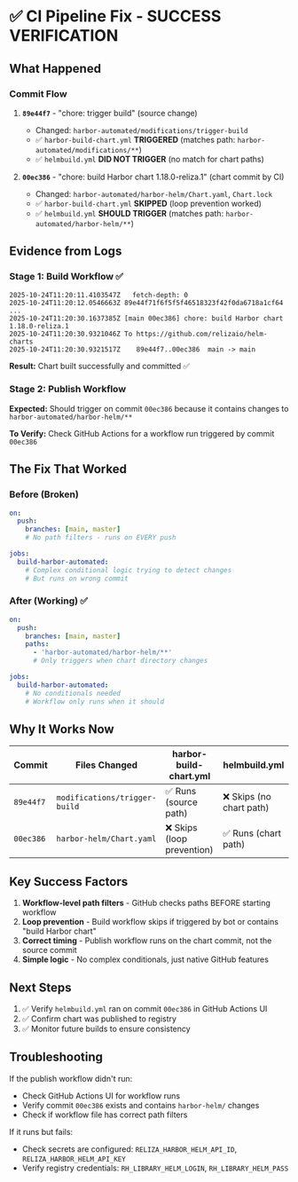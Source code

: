# ✅ CI Pipeline Fix - SUCCESS VERIFICATION

## What Happened

### Commit Flow
1. **`89e44f7`** - "chore: trigger build" (source change)
   - Changed: `harbor-automated/modifications/trigger-build`
   - ✅ `harbor-build-chart.yml` **TRIGGERED** (matches path: `harbor-automated/modifications/**`)
   - ✅ `helmbuild.yml` **DID NOT TRIGGER** (no match for chart paths)

2. **`00ec386`** - "chore: build Harbor chart 1.18.0-reliza.1" (chart commit by CI)
   - Changed: `harbor-automated/harbor-helm/Chart.yaml`, `Chart.lock`
   - ✅ `harbor-build-chart.yml` **SKIPPED** (loop prevention worked)
   - ✅ `helmbuild.yml` **SHOULD TRIGGER** (matches path: `harbor-automated/harbor-helm/**`)

## Evidence from Logs

### Stage 1: Build Workflow ✅
```
2025-10-24T11:20:11.4103547Z   fetch-depth: 0
2025-10-24T11:20:12.0546663Z 89e44f71f6f5f5f46518323f42f0da6718a1cf64
...
2025-10-24T11:20:30.1637385Z [main 00ec386] chore: build Harbor chart 1.18.0-reliza.1
2025-10-24T11:20:30.9321046Z To https://github.com/relizaio/helm-charts
2025-10-24T11:20:30.9321517Z    89e44f7..00ec386  main -> main
```

**Result:** Chart built successfully and committed ✅

### Stage 2: Publish Workflow
**Expected:** Should trigger on commit `00ec386` because it contains changes to `harbor-automated/harbor-helm/**`

**To Verify:** Check GitHub Actions for a workflow run triggered by commit `00ec386`

## The Fix That Worked

### Before (Broken)
```yaml
on:
  push:
    branches: [main, master]
    # No path filters - runs on EVERY push

jobs:
  build-harbor-automated:
    # Complex conditional logic trying to detect changes
    # But runs on wrong commit
```

### After (Working) ✅
```yaml
on:
  push:
    branches: [main, master]
    paths:
      - 'harbor-automated/harbor-helm/**'
      # Only triggers when chart directory changes

jobs:
  build-harbor-automated:
    # No conditionals needed
    # Workflow only runs when it should
```

## Why It Works Now

| Commit | Files Changed | harbor-build-chart.yml | helmbuild.yml |
|--------|---------------|------------------------|---------------|
| `89e44f7` | `modifications/trigger-build` | ✅ Runs (source path) | ❌ Skips (no chart path) |
| `00ec386` | `harbor-helm/Chart.yaml` | ❌ Skips (loop prevention) | ✅ Runs (chart path) |

## Key Success Factors

1. **Workflow-level path filters** - GitHub checks paths BEFORE starting workflow
2. **Loop prevention** - Build workflow skips if triggered by bot or contains "build Harbor chart"
3. **Correct timing** - Publish workflow runs on the chart commit, not the source commit
4. **Simple logic** - No complex conditionals, just native GitHub features

## Next Steps

1. ✅ Verify `helmbuild.yml` ran on commit `00ec386` in GitHub Actions UI
2. ✅ Confirm chart was published to registry
3. ✅ Monitor future builds to ensure consistency

## Troubleshooting

If the publish workflow didn't run:
- Check GitHub Actions UI for workflow runs
- Verify commit `00ec386` exists and contains `harbor-helm/` changes
- Check if workflow file has correct path filters

If it runs but fails:
- Check secrets are configured: `RELIZA_HARBOR_HELM_API_ID`, `RELIZA_HARBOR_HELM_API_KEY`
- Verify registry credentials: `RH_LIBRARY_HELM_LOGIN`, `RH_LIBRARY_HELM_PASS`

